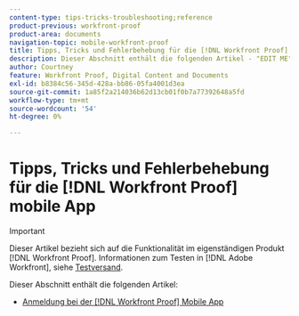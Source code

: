 ```yaml
---
content-type: tips-tricks-troubleshooting;reference
product-previous: workfront-proof
product-area: documents
navigation-topic: mobile-workfront-proof
title: Tipps, Tricks und Fehlerbehebung für die [!DNL Workfront Proof] mobile App
description: Dieser Abschnitt enthält die folgenden Artikel - "EDIT ME".
author: Courtney
feature: Workfront Proof, Digital Content and Documents
exl-id: b8384c56-345d-428a-bb86-05fa4001d3ea
source-git-commit: 1a85f2a214036b62d13cb01f0b7a77392648a5fd
workflow-type: tm+mt
source-wordcount: '54'
ht-degree: 0%

---
```


# Tipps, Tricks und Fehlerbehebung für die [!DNL Workfront Proof] mobile App

>[!IMPORTANT]
>
>Dieser Artikel bezieht sich auf die Funktionalität im eigenständigen Produkt [!DNL Workfront Proof]. Informationen zum Testen in [!DNL Adobe Workfront], siehe [Testversand](../../../review-and-approve-work/proofing/proofing.md).

Dieser Abschnitt enthält die folgenden Artikel:

* [Anmeldung bei der [!DNL Workfront Proof] Mobile App](../../../workfront-proof/wp-mobile/tips-tricks-and-troubleshooting/unable-to-log-in.md)
